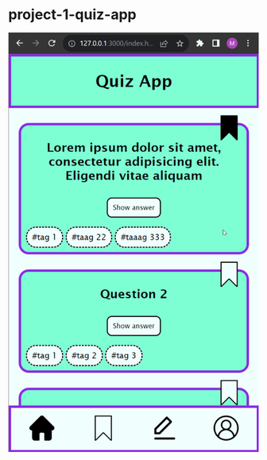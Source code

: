 # project-1-quiz-app
![](https://github.com/zcarian/project-1-quiz-app/blob/main/assets/preview.gif)
